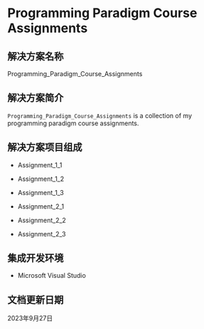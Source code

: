# Programming Paradigm Course Assignments

## 解决方案名称

Programming_Paradigm_Course_Assignments

## 解决方案简介

`Programming_Paradigm_Course_Assignments` is a collection of my programming paradigm course assignments.

## 解决方案项目组成

* Assignment_1_1

* Assignment_1_2

* Assignment_1_3

* Assignment_2_1

* Assignment_2_2

* Assignment_2_3

## 集成开发环境

* Microsoft Visual Studio

## 文档更新日期

2023年9月27日